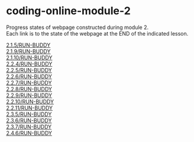 # coding-online-module-2
Progress states of webpage constructed during module 2.  
Each link is to the state of the webpage at the END of the indicated lesson.  

[2.1.5/RUN-BUDDY](https://tom2u.github.io/coding-online-module-2/2.1.5/RUN-BUDDY)  
[2.1.9/RUN-BUDDY](https://tom2u.github.io/coding-online-module-2/2.1.9/RUN-BUDDY)  
[2.1.10/RUN-BUDDY](https://tom2u.github.io/coding-online-module-2/2.1.10/RUN-BUDDY)  
[2.2.4/RUN-BUDDY](https://tom2u.github.io/coding-online-module-2/2.2.4/RUN-BUDDY)  
[2.2.5/RUN-BUDDY](https://tom2u.github.io/coding-online-module-2/2.2.5/RUN-BUDDY)  
[2.2.6/RUN-BUDDY](https://tom2u.github.io/coding-online-module-2/2.2.6/RUN-BUDDY)  
[2.2.7/RUN-BUDDY](https://tom2u.github.io/coding-online-module-2/2.2.7/RUN-BUDDY/)  
[2.2.8/RUN-BUDDY](https://tom2u.github.io/coding-online-module-2/2.2.8/RUN-BUDDY/)  
[2.2.9/RUN-BUDDY](https://tom2u.github.io/coding-online-module-2/2.2.9/RUN-BUDDY/)  
[2.2.10/RUN-BUDDY](https://tom2u.github.io/coding-online-module-2/2.2.10/RUN-BUDDY/)  
[2.2.11/RUN-BUDDY](https://tom2u.github.io/coding-online-module-2/2.2.11/RUN-BUDDY/)  
[2.3.5/RUN-BUDDY](https://tom2u.github.io/coding-online-module-2/2.3.5/RUN-BUDDY)  
[2.3.6/RUN-BUDDY](https://tom2u.github.io/coding-online-module-2/2.3.6/RUN-BUDDY)  
[2.3.7/RUN-BUDDY](https://tom2u.github.io/coding-online-module-2/2.3.7/RUN-BUDDY)  
[2.4.6/RUN-BUDDY](https://tom2u.github.io/coding-online-module-2/2.4.6/RUN-BUDDY)  
